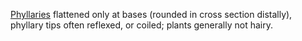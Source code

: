 [Phyllaries](g/phyllary.html) flattened only at bases (rounded in cross section distally), phyllary tips often reflexed, or coiled; plants generally not hairy.